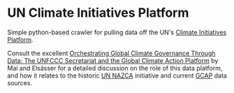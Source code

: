 # UN Climate Initiatives Platform

Simple python-based crawler for pulling data off the UN's [Climate Initiatives Platform](https://climateinitiativesplatform.org/index.php/Welcome).

Consult the excellent [Orchestrating Global Climate Governance Through Data: The UNFCCC Secretariat and the Global Climate Action Platform](https://direct.mit.edu/glep/article/22/4/151/111237/Orchestrating-Global-Climate-Governance-Through) by Mai and Elsässer for a detailed discussion on the role of this data platform, and how it relates to the historic [UN NAZCA](https://en.wikipedia.org/wiki/Global_Climate_Action_(portal)) initiative and current [GCAP](https://climateaction.unfccc.int) data sources.
